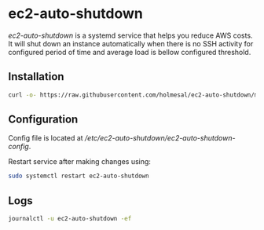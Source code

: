# ec2-auto-shutdown

*ec2-auto-shutdown* is a systemd service that helps you reduce AWS costs. 
It will shut down an instance automatically when there is no SSH activity for configured period of time and average load is bellow configured threshold.

## Installation

```sh
curl -o- https://raw.githubusercontent.com/holmesal/ec2-auto-shutdown/master/install.sh | sudo bash
```

## Configuration

Config file is located at */etc/ec2-auto-shutdown/ec2-auto-shutdown-config*.

Restart service after making changes using:
```sh
sudo systemctl restart ec2-auto-shutdown
```

## Logs

```sh
journalctl -u ec2-auto-shutdown -ef
```
